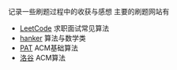 记录一些刷题过程中的收获与感想
主要的刷题网站有
- [LeetCode](https://leetcode.com/) 求职面试常见算法
- [hanker](https://www.hackerrank.com/) 算法与数学类
- [PAT](https://pintia.cn/problem-sets) ACM基础算法
- [洛谷](https://www.luogu.org/) ACM算法